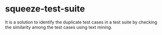 # squeeze-test-suite
It is a solution to identify the duplicate test cases in a test suite by checking the similarity among the test cases using text mining.
